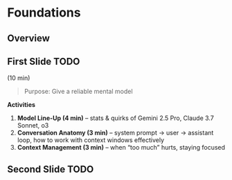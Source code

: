 # Foundations

## Overview



## First Slide TODO

(10 min)

> Purpose: Give a reliable mental model

**Activities**

1. **Model Line-Up (4 min)** – stats & quirks of Gemini 2.5 Pro, Claude 3.7 Sonnet, o3
2. **Conversation Anatomy (3 min)** – system prompt → user → assistant loop, how to work with context windows effectively
3. **Context Management (3 min)** – when “too much” hurts, staying focused

## Second Slide TODO
